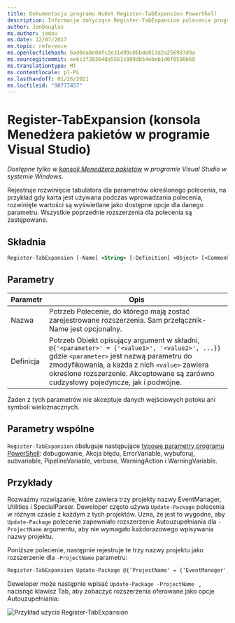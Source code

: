 ```yaml
---
title: Dokumentacja programu NuGet Register-TabExpansion PowerShell
description: Informacje dotyczące Register-TabExpansion polecenia programu PowerShell w konsoli Menedżera pakietów NuGet w programie Visual Studio.
author: JonDouglas
ms.author: jodou
ms.date: 12/07/2017
ms.topic: reference
ms.openlocfilehash: 6ad0da0e84fc2e31499c06bde013d2a256987d9a
ms.sourcegitcommit: ee6c3f203648a5561c809db54ebeb1d0f0598b68
ms.translationtype: MT
ms.contentlocale: pl-PL
ms.lasthandoff: 01/26/2021
ms.locfileid: "98777457"
---
```

# <a name="register-tabexpansion-package-manager-console-in-visual-studio"></a>Register-TabExpansion (konsola Menedżera pakietów w programie Visual Studio)

*Dostępne tylko w [konsoli Menedżera pakietów](../../consume-packages/install-use-packages-powershell.md) w programie Visual Studio w systemie Windows.*

Rejestruje rozwinięcie tabulatora dla parametrów określonego polecenia, na przykład gdy karta jest używana podczas wprowadzania polecenia, rozwinięte wartości są wyświetlane jako dostępne opcje dla danego parametru. Wszystkie poprzednie rozszerzenia dla polecenia są zastępowane.

## <a name="syntax"></a>Składnia

```ps
Register-TabExpansion [-Name] <String> [-Definition] <Object> [<CommonParameters>]
```

## <a name="parameters"></a>Parametry

| Parametr | Opis |
| --- | --- |
| Nazwa | Potrzeb Polecenie, do którego mają zostać zarejestrowane rozszerzenia. Sam przełącznik-Name jest opcjonalny. |
| Definicja | Potrzeb Obiekt opisujący argument w składni, `@{'<parameter>' = {'<value1>', '<value2>', ...}}` gdzie `<parameter>` jest nazwą parametru do zmodyfikowania, a każda z nich `<value>` zawiera określone rozszerzenie. Akceptowane są zarówno cudzysłowy pojedyncze, jak i podwójne. |

Żaden z tych parametrów nie akceptuje danych wejściowych potoku ani symboli wieloznacznych.

## <a name="common-parameters"></a>Parametry wspólne

`Register-TabExpansion` obsługuje następujące [typowe parametry programu PowerShell](/powershell/module/microsoft.powershell.core/about/about_commonparameters): debugowanie, Akcja błędu, ErrorVariable, wybuforuj, subvariable, PipelineVariable, verbose, WarningAction i WarningVariable.

## <a name="examples"></a>Przykłady

Rozważmy rozwiązanie, które zawiera trzy projekty nazwy EventManager, Utilities i SpecialParser. Deweloper często używa `Update-Package` polecenia w różnym czasie z każdym z tych projektów. Uzna, że jest to wygodne, aby `Update-Package` polecenie zapewniało rozszerzenie Autouzupełniania dla `-ProjectName` argumentu, aby nie wymagało każdorazowego wpisywania nazwy projektu. 

Poniższe polecenie, następnie rejestruje te trzy nazwy projektu jako rozszerzenie dla `-ProjectName` parametru:

```ps
Register-TabExpansion Update-Package @{'ProjectName' = {'EventManager', 'Utilities', 'SpecialParser'}}    
```

Deweloper może następnie wpisać `Update-Package -ProjectName ` , nacisnąć klawisz Tab, aby zobaczyć rozszerzenia oferowane jako opcje Autouzupełniania:

![Przykład użycia Register-TabExpansion](media/Register-TabExpansion-Example.png)